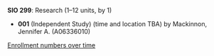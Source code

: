**SIO 299**: Research (1–12 units, by 1)

- **001** (Independent Study) (time and location TBA) by Mackinnon, Jennifer A. (A06336010)

[Enrollment numbers over time](./SIO299.tsv)
